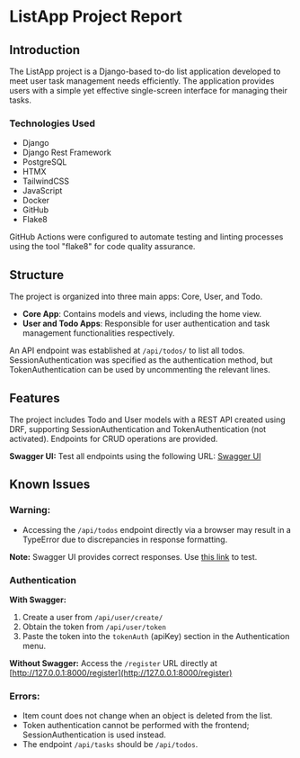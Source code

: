 # ListApp Project Report

## Introduction

The ListApp project is a Django-based to-do list application developed to meet user task management needs efficiently. The application provides users with a simple yet effective single-screen interface for managing their tasks.

### Technologies Used

- Django
- Django Rest Framework
- PostgreSQL
- HTMX
- TailwindCSS
- JavaScript
- Docker
- GitHub
- Flake8

GitHub Actions were configured to automate testing and linting processes using the tool "flake8" for code quality assurance.

## Structure

The project is organized into three main apps: Core, User, and Todo.

- **Core App**: Contains models and views, including the home view.
- **User and Todo Apps**: Responsible for user authentication and task management functionalities respectively.

An API endpoint was established at `/api/todos/` to list all todos. SessionAuthentication was specified as the authentication method, but TokenAuthentication can be used by uncommenting the relevant lines.

## Features

The project includes Todo and User models with a REST API created using DRF, supporting SessionAuthentication and TokenAuthentication (not activated). Endpoints for CRUD operations are provided.

**Swagger UI:** Test all endpoints using the following URL: [Swagger UI](http://127.0.0.1:8000/api/docs/)

## Known Issues

### Warning:

- Accessing the `/api/todos` endpoint directly via a browser may result in a TypeError due to discrepancies in response formatting.

**Note:** Swagger UI provides correct responses. Use [this link](http://127.0.0.1:8000/api/docs/#/api/api_todos_list) to test.

### Authentication

**With Swagger:**

1. Create a user from `/api/user/create/`
2. Obtain the token from `/api/user/token`
3. Paste the token into the `tokenAuth` (apiKey) section in the Authentication menu.

**Without Swagger:** Access the `/register` URL directly at [http://127.0.0.1:8000/register](http://127.0.0.1:8000/register)

### Errors:

- Item count does not change when an object is deleted from the list.
- Token authentication cannot be performed with the frontend; SessionAuthentication is used instead.
- The endpoint `/api/tasks` should be `/api/todos`.
